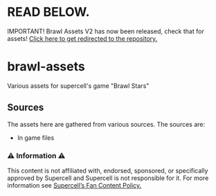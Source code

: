 # READ BELOW.
IMPORTANT! Brawl Assets V2 has now been released, check that for assets! [Click here to get redirected to the repository.](https://github.com/Statscell/Brawl-Assets-V2)

# brawl-assets

Various assets for supercell's game "Brawl Stars"

## Sources

The assets here are gathered from various sources. The sources are:

- In game files

### ⚠️ Information ⚠️

This content is not affiliated with, endorsed, sponsored, or specifically approved by Supercell and Supercell is not responsible for it.
For more information see [Supercell’s Fan Content Policy.](https://supercell.com/en/fan-content-policy/)
